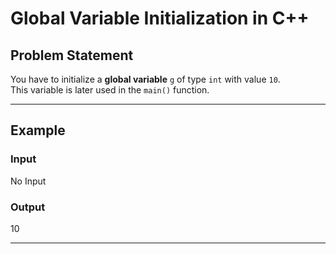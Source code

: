 # Global Variable Initialization in C++

## Problem Statement
You have to initialize a **global variable** `g` of type `int` with value `10`.  
This variable is later used in the `main()` function.  

---

## Example

### Input

No Input


### Output

10


---
